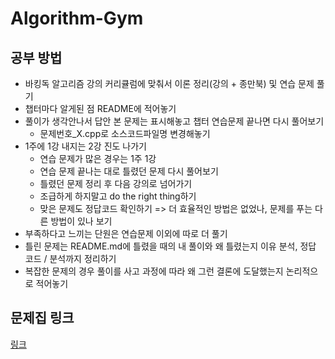# Algorithm-Gym

## 공부 방법

+ 바킹독 알고리즘 강의 커리큘럼에 맞춰서 이론 정리(강의 + 종만북) 및 연습 문제 풀기
+ 챕터마다 알게된 점 README에 적어놓기
+ 풀이가 생각안나서 답안 본 문제는 표시해놓고 챕터 연습문제 끝나면 다시 풀어보기
  + 문제번호_X.cpp로 소스코드파일명 변경해놓기
+ 1주에 1강 내지는 2강 진도 나가기
  + 연습 문제가 많은 경우는 1주 1강
  + 연습 문제 끝나는 대로 틀렸던 문제 다시 풀어보기
  + 틀렸던 문제 정리 후 다음 강의로 넘어가기
  + 조급하게 하지말고 do the right thing하기
  + 맞은 문제도 정답코드 확인하기 => 더 효율적인 방법은 없었나, 문제를 푸는 다른 방법이 있나 보기
+ 부족하다고 느끼는 단원은 연습문제 이외에 따로 더 풀기
+ 틀린 문제는 README.md에 틀렸을 때의 내 풀이와 왜 틀렸는지 이유 분석, 정답 코드 / 분석까지 정리하기
+ 복잡한 문제의 경우 풀이를 사고 과정에 따라 왜 그런 결론에 도달했는지 논리적으로 적어놓기

## 문제집 링크

[링크](https://github.com/encrypted-def/basic-algo-lecture/blob/master/workbook.md)
